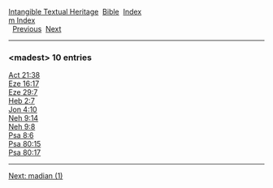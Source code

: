 [Intangible Textual Heritage](../../index)  [Bible](../index) 
[Index](index)   
[m Index](_m_)  
  [Previous](c07012)  [Next](c07014) 

------------------------------------------------------------------------

### &lt;madest&gt; 10 entries

[Act 21:38](../kjv/act021.htm#038)  
[Eze 16:17](../kjv/eze016.htm#017)  
[Eze 29:7](../kjv/eze029.htm#007)  
[Heb 2:7](../kjv/heb002.htm#007)  
[Jon 4:10](../kjv/jon004.htm#010)  
[Neh 9:14](../kjv/neh009.htm#014)  
[Neh 9:8](../kjv/neh009.htm#008)  
[Psa 8:6](../kjv/psa008.htm#006)  
[Psa 80:15](../kjv/psa080.htm#015)  
[Psa 80:17](../kjv/psa080.htm#017)  

------------------------------------------------------------------------

[Next: madian (1)](c07014)
